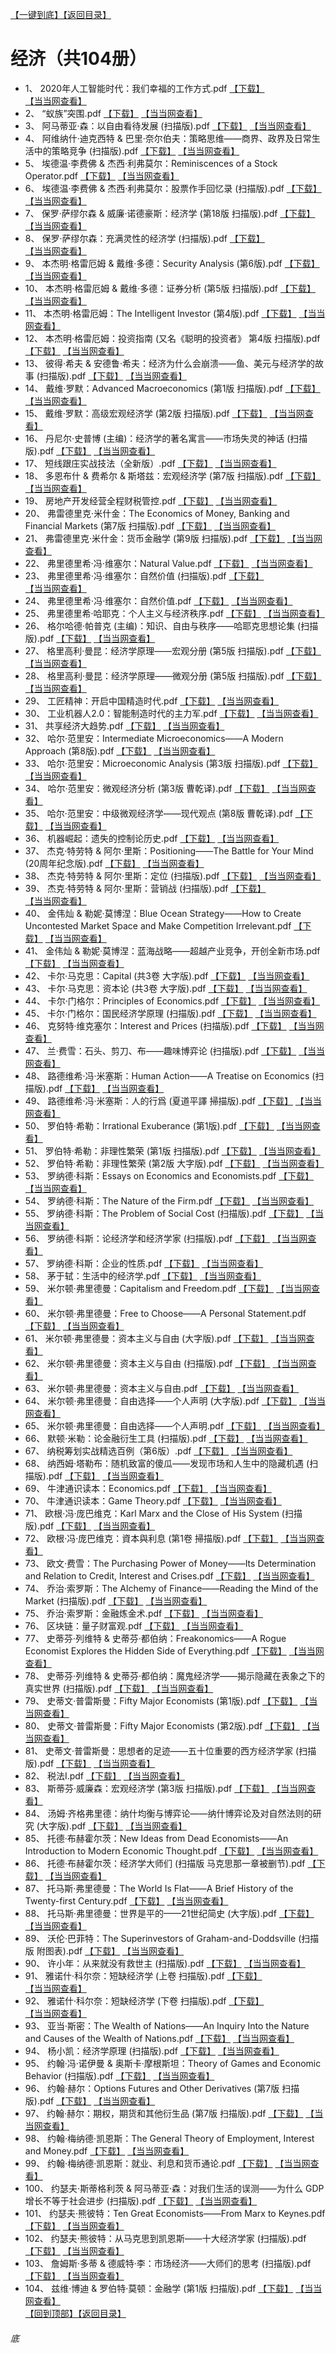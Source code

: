 [【一键到底】](#底)[【返回目录】](/README.md)
# 经济（共104册）
*	1、	2020年人工智能时代：我们幸福的工作方式.pdf	[【下载】](https://474b.com/file/25713053-435949483)	[【当当网查看】](http://search.dangdang.com/?key=%2020年人工智能时代：我们幸福的工作方式%&act=input)
*	2、	“蚁族”突围.pdf	[【下载】](https://474b.com/file/25713053-435949478)	[【当当网查看】](http://search.dangdang.com/?key=%“蚁族”突围%&act=input)
*	3、	阿马蒂亚·森：以自由看待发展 (扫描版).pdf	[【下载】](https://474b.com/file/25713053-435949496)	[【当当网查看】](http://search.dangdang.com/?key=%阿马蒂亚·森：以自由看待发展扫描版%&act=input)
*	4、	阿维纳什·迪克西特 & 巴里·奈尔伯夫：策略思维——商界、政界及日常生活中的策略竞争 (扫描版).pdf	[【下载】](https://474b.com/file/25713053-435949516)	[【当当网查看】](http://search.dangdang.com/?key=%阿维纳什·迪克西特&巴里·奈尔伯夫：策略思维——商界、政界及日常生活中的策略竞争扫描版%&act=input)
*	5、	埃德温·李费佛 & 杰西·利弗莫尔：Reminiscences of a Stock Operator.pdf	[【下载】](https://474b.com/file/25713053-435949520)	[【当当网查看】](http://search.dangdang.com/?key=%埃德温·李费佛&杰西·利弗莫尔：ReminiscencesofaStockOperator%&act=input)
*	6、	埃德温·李费佛 & 杰西·利弗莫尔：股票作手回忆录 (扫描版).pdf	[【下载】](https://474b.com/file/25713053-435949530)	[【当当网查看】](http://search.dangdang.com/?key=%埃德温·李费佛&杰西·利弗莫尔：股票作手回忆录扫描版%&act=input)
*	7、	保罗·萨缪尔森 & 威廉·诺德豪斯：经济学 (第18版 扫描版).pdf	[【下载】](https://474b.com/file/25713053-435949558)	[【当当网查看】](http://search.dangdang.com/?key=%保罗·萨缪尔森&威廉·诺德豪斯：经济学第18版扫描版%&act=input)
*	8、	保罗·萨缪尔森：充满灵性的经济学 (扫描版).pdf	[【下载】](https://474b.com/file/25713053-435949565)	[【当当网查看】](http://search.dangdang.com/?key=%保罗·萨缪尔森：充满灵性的经济学扫描版%&act=input)
*	9、	本杰明·格雷厄姆 & 戴维·多德：Security Analysis (第6版).pdf	[【下载】](https://474b.com/file/25713053-435949573)	[【当当网查看】](http://search.dangdang.com/?key=%本杰明·格雷厄姆&戴维·多德：SecurityAnalysis第6版%&act=input)
*	10、	本杰明·格雷厄姆 & 戴维·多德：证券分析 (第5版 扫描版).pdf	[【下载】](https://474b.com/file/25713053-435949595)	[【当当网查看】](http://search.dangdang.com/?key=%本杰明·格雷厄姆&戴维·多德：证券分析第5版扫描版%&act=input)
*	11、	本杰明·格雷厄姆：The Intelligent Investor (第4版).pdf	[【下载】](https://474b.com/file/25713053-435949604)	[【当当网查看】](http://search.dangdang.com/?key=%本杰明·格雷厄姆：TheIntelligentInvestor第4版%&act=input)
*	12、	本杰明·格雷厄姆：投资指南 (又名《聪明的投资者》 第4版 扫描版).pdf	[【下载】](https://474b.com/file/25713053-435949617)	[【当当网查看】](http://search.dangdang.com/?key=%本杰明·格雷厄姆：投资指南又名《聪明的投资者》第4版扫描版%&act=input)
*	13、	彼得·希夫 & 安德鲁·希夫：经济为什么会崩溃——鱼、美元与经济学的故事 (扫描版).pdf	[【下载】](https://474b.com/file/25713053-435949637)	[【当当网查看】](http://search.dangdang.com/?key=%彼得·希夫&安德鲁·希夫：经济为什么会崩溃——鱼、美元与经济学的故事扫描版%&act=input)
*	14、	戴维·罗默：Advanced Macroeconomics (第1版 扫描版).pdf	[【下载】](https://474b.com/file/25713053-435949684)	[【当当网查看】](http://search.dangdang.com/?key=%戴维·罗默：AdvancedMacroeconomics第1版扫描版%&act=input)
*	15、	戴维·罗默：高级宏观经济学 (第2版 扫描版).pdf	[【下载】](https://474b.com/file/25713053-435949718)	[【当当网查看】](http://search.dangdang.com/?key=%戴维·罗默：高级宏观经济学第2版扫描版%&act=input)
*	16、	丹尼尔·史普博 (主编)：经济学的著名寓言——市场失灵的神话 (扫描版).pdf	[【下载】](https://474b.com/file/25713053-435949737)	[【当当网查看】](http://search.dangdang.com/?key=%丹尼尔·史普博主编：经济学的著名寓言——市场失灵的神话扫描版%&act=input)
*	17、	短线跟庄实战技法（全新版）.pdf	[【下载】](https://474b.com/file/25713053-435949762)	[【当当网查看】](http://search.dangdang.com/?key=%短线跟庄实战技法全新版%&act=input)
*	18、	多恩布什 & 费希尔 & 斯塔兹：宏观经济学 (第7版 扫描版).pdf	[【下载】](https://474b.com/file/25713053-435949792)	[【当当网查看】](http://search.dangdang.com/?key=%多恩布什&费希尔&斯塔兹：宏观经济学第7版扫描版%&act=input)
*	19、	房地产开发经营全程财税管控.pdf	[【下载】](https://474b.com/file/25713053-435949803)	[【当当网查看】](http://search.dangdang.com/?key=%房地产开发经营全程财税管控%&act=input)
*	20、	弗雷德里克·米什金：The Economics of Money, Banking and Financial Markets (第7版 扫描版).pdf	[【下载】](https://474b.com/file/25713053-435949817)	[【当当网查看】](http://search.dangdang.com/?key=%弗雷德里克·米什金：TheEconomicsofMoney,BankingandFinancialMarkets第7版扫描版%&act=input)
*	21、	弗雷德里克·米什金：货币金融学 (第9版 扫描版).pdf	[【下载】](https://474b.com/file/25713053-435949893)	[【当当网查看】](http://search.dangdang.com/?key=%弗雷德里克·米什金：货币金融学第9版扫描版%&act=input)
*	22、	弗里德里希·冯·维塞尔：Natural Value.pdf	[【下载】](https://474b.com/file/25713053-435949895)	[【当当网查看】](http://search.dangdang.com/?key=%弗里德里希·冯·维塞尔：NaturalValue%&act=input)
*	23、	弗里德里希·冯·维塞尔：自然价值 (扫描版).pdf	[【下载】](https://474b.com/file/25713053-435949924)	[【当当网查看】](http://search.dangdang.com/?key=%弗里德里希·冯·维塞尔：自然价值扫描版%&act=input)
*	24、	弗里德里希·冯·维塞尔：自然价值.pdf	[【下载】](https://474b.com/file/25713053-435949928)	[【当当网查看】](http://search.dangdang.com/?key=%弗里德里希·冯·维塞尔：自然价值%&act=input)
*	25、	弗里德里希·哈耶克：个人主义与经济秩序.pdf	[【下载】](https://474b.com/file/25713053-435949936)	[【当当网查看】](http://search.dangdang.com/?key=%弗里德里希·哈耶克：个人主义与经济秩序%&act=input)
*	26、	格尔哈德·帕普克 (主编)：知识、自由与秩序——哈耶克思想论集 (扫描版).pdf	[【下载】](https://474b.com/file/25713053-435949942)	[【当当网查看】](http://search.dangdang.com/?key=%格尔哈德·帕普克主编：知识、自由与秩序——哈耶克思想论集扫描版%&act=input)
*	27、	格里高利·曼昆：经济学原理——宏观分册 (第5版 扫描版).pdf	[【下载】](https://474b.com/file/25713053-435949988)	[【当当网查看】](http://search.dangdang.com/?key=%格里高利·曼昆：经济学原理——宏观分册第5版扫描版%&act=input)
*	28、	格里高利·曼昆：经济学原理——微观分册 (第5版 扫描版).pdf	[【下载】](https://474b.com/file/25713053-435950040)	[【当当网查看】](http://search.dangdang.com/?key=%格里高利·曼昆：经济学原理——微观分册第5版扫描版%&act=input)
*	29、	工匠精神：开启中国精造时代.pdf	[【下载】](https://474b.com/file/25713053-435950055)	[【当当网查看】](http://search.dangdang.com/?key=%工匠精神：开启中国精造时代%&act=input)
*	30、	工业机器人2.0：智能制造时代的主力军.pdf	[【下载】](https://474b.com/file/25713053-435950102)	[【当当网查看】](http://search.dangdang.com/?key=%工业机器人2.0：智能制造时代的主力军%&act=input)
*	31、	共享经济大趋势.pdf	[【下载】](https://474b.com/file/25713053-435950131)	[【当当网查看】](http://search.dangdang.com/?key=%共享经济大趋势%&act=input)
*	32、	哈尔·范里安：Intermediate Microeconomics——A Modern Approach (第8版).pdf	[【下载】](https://474b.com/file/25713053-435950132)	[【当当网查看】](http://search.dangdang.com/?key=%哈尔·范里安：IntermediateMicroeconomics——AModernApproach第8版%&act=input)
*	33、	哈尔·范里安：Microeconomic Analysis (第3版 扫描版).pdf	[【下载】](https://474b.com/file/25713053-435950152)	[【当当网查看】](http://search.dangdang.com/?key=%哈尔·范里安：MicroeconomicAnalysis第3版扫描版%&act=input)
*	34、	哈尔·范里安：微观经济分析 (第3版 曹乾译).pdf	[【下载】](https://474b.com/file/25713053-435950162)	[【当当网查看】](http://search.dangdang.com/?key=%哈尔·范里安：微观经济分析第3版曹乾译%&act=input)
*	35、	哈尔·范里安：中级微观经济学——现代观点 (第8版 曹乾译).pdf	[【下载】](https://474b.com/file/25713053-435950174)	[【当当网查看】](http://search.dangdang.com/?key=%哈尔·范里安：中级微观经济学——现代观点第8版曹乾译%&act=input)
*	36、	机器崛起：遗失的控制论历史.pdf	[【下载】](https://474b.com/file/25713053-435950214)	[【当当网查看】](http://search.dangdang.com/?key=%机器崛起：遗失的控制论历史%&act=input)
*	37、	杰克·特劳特 & 阿尔·里斯：Positioning——The Battle for Your Mind (20周年纪念版).pdf	[【下载】](https://474b.com/file/25713053-435950220)	[【当当网查看】](http://search.dangdang.com/?key=%杰克·特劳特&阿尔·里斯：Positioning——TheBattleforYourMind20周年纪念版%&act=input)
*	38、	杰克·特劳特 & 阿尔·里斯：定位 (扫描版).pdf	[【下载】](https://474b.com/file/25713053-435950234)	[【当当网查看】](http://search.dangdang.com/?key=%杰克·特劳特&阿尔·里斯：定位扫描版%&act=input)
*	39、	杰克·特劳特 & 阿尔·里斯：营销战 (扫描版).pdf	[【下载】](https://474b.com/file/25713053-435950244)	[【当当网查看】](http://search.dangdang.com/?key=%杰克·特劳特&阿尔·里斯：营销战扫描版%&act=input)
*	40、	金伟灿 & 勒妮·莫博涅：Blue Ocean Strategy——How to Create Uncontested Market Space and Make Competition Irrelevant.pdf	[【下载】](https://474b.com/file/25713053-435950248)	[【当当网查看】](http://search.dangdang.com/?key=%金伟灿&勒妮·莫博涅：BlueOceanStrategy——HowtoCreateUncontestedMarketSpaceandMakeCompetitionIrrelevant%&act=input)
*	41、	金伟灿 & 勒妮·莫博涅：蓝海战略——超越产业竞争，开创全新市场.pdf	[【下载】](https://474b.com/file/25713053-435950253)	[【当当网查看】](http://search.dangdang.com/?key=%金伟灿&勒妮·莫博涅：蓝海战略——超越产业竞争，开创全新市场%&act=input)
*	42、	卡尔·马克思：Capital (共3卷 大字版).pdf	[【下载】](https://474b.com/file/25713053-435950258)	[【当当网查看】](http://search.dangdang.com/?key=%卡尔·马克思：Capital共3卷大字版%&act=input)
*	43、	卡尔·马克思：资本论 (共3卷 大字版).pdf	[【下载】](https://474b.com/file/25713053-435950274)	[【当当网查看】](http://search.dangdang.com/?key=%卡尔·马克思：资本论共3卷大字版%&act=input)
*	44、	卡尔·门格尔：Principles of Economics.pdf	[【下载】](https://474b.com/file/25713053-435950278)	[【当当网查看】](http://search.dangdang.com/?key=%卡尔·门格尔：PrinciplesofEconomics%&act=input)
*	45、	卡尔·门格尔：国民经济学原理 (扫描版).pdf	[【下载】](https://474b.com/file/25713053-435950286)	[【当当网查看】](http://search.dangdang.com/?key=%卡尔·门格尔：国民经济学原理扫描版%&act=input)
*	46、	克努特·维克塞尔：Interest and Prices (扫描版).pdf	[【下载】](https://474b.com/file/25713053-435950299)	[【当当网查看】](http://search.dangdang.com/?key=%克努特·维克塞尔：InterestandPrices扫描版%&act=input)
*	47、	兰·费雪：石头、剪刀、布——趣味博弈论 (扫描版).pdf	[【下载】](https://474b.com/file/25713053-435950315)	[【当当网查看】](http://search.dangdang.com/?key=%兰·费雪：石头、剪刀、布——趣味博弈论扫描版%&act=input)
*	48、	路德维希·冯·米塞斯：Human Action——A Treatise on Economics (扫描版).pdf	[【下载】](https://474b.com/file/25713053-435950368)	[【当当网查看】](http://search.dangdang.com/?key=%路德维希·冯·米塞斯：HumanAction——ATreatiseonEconomics扫描版%&act=input)
*	49、	路德维希·冯·米塞斯：人的行爲 (夏道平譯 掃描版).pdf	[【下载】](https://474b.com/file/25713053-435950434)	[【当当网查看】](http://search.dangdang.com/?key=%路德维希·冯·米塞斯：人的行爲夏道平譯掃描版%&act=input)
*	50、	罗伯特·希勒：Irrational Exuberance (第1版).pdf	[【下载】](https://474b.com/file/25713053-435950437)	[【当当网查看】](http://search.dangdang.com/?key=%罗伯特·希勒：IrrationalExuberance第1版%&act=input)
*	51、	罗伯特·希勒：非理性繁荣 (第1版 扫描版).pdf	[【下载】](https://474b.com/file/25713053-435950451)	[【当当网查看】](http://search.dangdang.com/?key=%罗伯特·希勒：非理性繁荣第1版扫描版%&act=input)
*	52、	罗伯特·希勒：非理性繁荣 (第2版 大字版).pdf	[【下载】](https://474b.com/file/25713053-435950458)	[【当当网查看】](http://search.dangdang.com/?key=%罗伯特·希勒：非理性繁荣第2版大字版%&act=input)
*	53、	罗纳德·科斯：Essays on Economics and Economists.pdf	[【下载】](https://474b.com/file/25713053-435950469)	[【当当网查看】](http://search.dangdang.com/?key=%罗纳德·科斯：EssaysonEconomicsandEconomists%&act=input)
*	54、	罗纳德·科斯：The Nature of the Firm.pdf	[【下载】](https://474b.com/file/25713053-435950471)	[【当当网查看】](http://search.dangdang.com/?key=%罗纳德·科斯：TheNatureoftheFirm%&act=input)
*	55、	罗纳德·科斯：The Problem of Social Cost (扫描版).pdf	[【下载】](https://474b.com/file/25713053-435950479)	[【当当网查看】](http://search.dangdang.com/?key=%罗纳德·科斯：TheProblemofSocialCost扫描版%&act=input)
*	56、	罗纳德·科斯：论经济学和经济学家 (扫描版).pdf	[【下载】](https://474b.com/file/25713053-435950510)	[【当当网查看】](http://search.dangdang.com/?key=%罗纳德·科斯：论经济学和经济学家扫描版%&act=input)
*	57、	罗纳德·科斯：企业的性质.pdf	[【下载】](https://474b.com/file/25713053-435950511)	[【当当网查看】](http://search.dangdang.com/?key=%罗纳德·科斯：企业的性质%&act=input)
*	58、	茅于轼：生活中的经济学.pdf	[【下载】](https://474b.com/file/25713053-435950513)	[【当当网查看】](http://search.dangdang.com/?key=%茅于轼：生活中的经济学%&act=input)
*	59、	米尔顿·弗里德曼：Capitalism and Freedom.pdf	[【下载】](https://474b.com/file/25713053-435950518)	[【当当网查看】](http://search.dangdang.com/?key=%米尔顿·弗里德曼：CapitalismandFreedom%&act=input)
*	60、	米尔顿·弗里德曼：Free to Choose——A Personal Statement.pdf	[【下载】](https://474b.com/file/25713053-435950523)	[【当当网查看】](http://search.dangdang.com/?key=%米尔顿·弗里德曼：FreetoChoose——APersonalStatement%&act=input)
*	61、	米尔顿·弗里德曼：资本主义与自由 (大字版).pdf	[【下载】](https://474b.com/file/25713053-435950525)	[【当当网查看】](http://search.dangdang.com/?key=%米尔顿·弗里德曼：资本主义与自由大字版%&act=input)
*	62、	米尔顿·弗里德曼：资本主义与自由 (扫描版).pdf	[【下载】](https://474b.com/file/25713053-435950544)	[【当当网查看】](http://search.dangdang.com/?key=%米尔顿·弗里德曼：资本主义与自由扫描版%&act=input)
*	63、	米尔顿·弗里德曼：资本主义与自由.pdf	[【下载】](https://474b.com/file/25713053-435950548)	[【当当网查看】](http://search.dangdang.com/?key=%米尔顿·弗里德曼：资本主义与自由%&act=input)
*	64、	米尔顿·弗里德曼：自由选择——个人声明 (大字版).pdf	[【下载】](https://474b.com/file/25713053-435950553)	[【当当网查看】](http://search.dangdang.com/?key=%米尔顿·弗里德曼：自由选择——个人声明大字版%&act=input)
*	65、	米尔顿·弗里德曼：自由选择——个人声明.pdf	[【下载】](https://474b.com/file/25713053-435950558)	[【当当网查看】](http://search.dangdang.com/?key=%米尔顿·弗里德曼：自由选择——个人声明%&act=input)
*	66、	默顿·米勒：论金融衍生工具 (扫描版).pdf	[【下载】](https://474b.com/file/25713053-435950563)	[【当当网查看】](http://search.dangdang.com/?key=%默顿·米勒：论金融衍生工具扫描版%&act=input)
*	67、	纳税筹划实战精选百例（第6版）.pdf	[【下载】](https://474b.com/file/25713053-435950576)	[【当当网查看】](http://search.dangdang.com/?key=%纳税筹划实战精选百例第6版%&act=input)
*	68、	纳西姆·塔勒布：随机致富的傻瓜——发现市场和人生中的隐藏机遇 (扫描版).pdf	[【下载】](https://474b.com/file/25713053-435950613)	[【当当网查看】](http://search.dangdang.com/?key=%纳西姆·塔勒布：随机致富的傻瓜——发现市场和人生中的隐藏机遇扫描版%&act=input)
*	69、	牛津通识读本：Economics.pdf	[【下载】](https://474b.com/file/25713053-435950623)	[【当当网查看】](http://search.dangdang.com/?key=%牛津通识读本：Economics%&act=input)
*	70、	牛津通识读本：Game Theory.pdf	[【下载】](https://474b.com/file/25713053-435950634)	[【当当网查看】](http://search.dangdang.com/?key=%牛津通识读本：GameTheory%&act=input)
*	71、	欧根·冯·庞巴维克：Karl Marx and the Close of His System (扫描版).pdf	[【下载】](https://474b.com/file/25713053-435950651)	[【当当网查看】](http://search.dangdang.com/?key=%欧根·冯·庞巴维克：KarlMarxandtheCloseofHisSystem扫描版%&act=input)
*	72、	欧根·冯·庞巴维克：資本與利息 (第1卷 掃描版).pdf	[【下载】](https://474b.com/file/25713053-435950676)	[【当当网查看】](http://search.dangdang.com/?key=%欧根·冯·庞巴维克：資本與利息第1卷掃描版%&act=input)
*	73、	欧文·费雪：The Purchasing Power of Money——Its Determination and Relation to Credit, Interest and Crises.pdf	[【下载】](https://474b.com/file/25713053-435950695)	[【当当网查看】](http://search.dangdang.com/?key=%欧文·费雪：ThePurchasingPowerofMoney——ItsDeterminationandRelationtoCredit,InterestandCrises%&act=input)
*	74、	乔治·索罗斯：The Alchemy of Finance——Reading the Mind of the Market (扫描版).pdf	[【下载】](https://474b.com/file/25713053-435950742)	[【当当网查看】](http://search.dangdang.com/?key=%乔治·索罗斯：TheAlchemyofFinance——ReadingtheMindoftheMarket扫描版%&act=input)
*	75、	乔治·索罗斯：金融炼金术.pdf	[【下载】](https://474b.com/file/25713053-435950746)	[【当当网查看】](http://search.dangdang.com/?key=%乔治·索罗斯：金融炼金术%&act=input)
*	76、	区块链：量子财富观.pdf	[【下载】](https://474b.com/file/25713053-435950766)	[【当当网查看】](http://search.dangdang.com/?key=%区块链：量子财富观%&act=input)
*	77、	史蒂芬·列维特 & 史蒂芬·都伯纳：Freakonomics——A Rogue Economist Explores the Hidden Side of Everything.pdf	[【下载】](https://474b.com/file/25713053-435950779)	[【当当网查看】](http://search.dangdang.com/?key=%史蒂芬·列维特&史蒂芬·都伯纳：Freakonomics——ARogueEconomistExplorestheHiddenSideofEverything%&act=input)
*	78、	史蒂芬·列维特 & 史蒂芬·都伯纳：魔鬼经济学——揭示隐藏在表象之下的真实世界 (扫描版).pdf	[【下载】](https://474b.com/file/25713053-435950829)	[【当当网查看】](http://search.dangdang.com/?key=%史蒂芬·列维特&史蒂芬·都伯纳：魔鬼经济学——揭示隐藏在表象之下的真实世界扫描版%&act=input)
*	79、	史蒂文·普雷斯曼：Fifty Major Economists (第1版).pdf	[【下载】](https://474b.com/file/25713053-435950836)	[【当当网查看】](http://search.dangdang.com/?key=%史蒂文·普雷斯曼：FiftyMajorEconomists第1版%&act=input)
*	80、	史蒂文·普雷斯曼：Fifty Major Economists (第2版).pdf	[【下载】](https://474b.com/file/25713053-435950841)	[【当当网查看】](http://search.dangdang.com/?key=%史蒂文·普雷斯曼：FiftyMajorEconomists第2版%&act=input)
*	81、	史蒂文·普雷斯曼：思想者的足迹——五十位重要的西方经济学家 (扫描版).pdf	[【下载】](https://474b.com/file/25713053-435950855)	[【当当网查看】](http://search.dangdang.com/?key=%史蒂文·普雷斯曼：思想者的足迹——五十位重要的西方经济学家扫描版%&act=input)
*	82、	税法Ⅰ.pdf	[【下载】](https://474b.com/file/25713053-435950862)	[【当当网查看】](http://search.dangdang.com/?key=%税法Ⅰ%&act=input)
*	83、	斯蒂芬·威廉森：宏观经济学 (第3版 扫描版).pdf	[【下载】](https://474b.com/file/25713053-435951059)	[【当当网查看】](http://search.dangdang.com/?key=%斯蒂芬·威廉森：宏观经济学第3版扫描版%&act=input)
*	84、	汤姆·齐格弗里德：纳什均衡与博弈论——纳什博弈论及对自然法则的研究 (大字版).pdf	[【下载】](https://474b.com/file/25713053-435951063)	[【当当网查看】](http://search.dangdang.com/?key=%汤姆·齐格弗里德：纳什均衡与博弈论——纳什博弈论及对自然法则的研究大字版%&act=input)
*	85、	托德·布赫霍尔茨：New Ideas from Dead Economists——An Introduction to Modern Economic Thought.pdf	[【下载】](https://474b.com/file/25713053-435951068)	[【当当网查看】](http://search.dangdang.com/?key=%托德·布赫霍尔茨：NewIdeasfromDeadEconomists——AnIntroductiontoModernEconomicThought%&act=input)
*	86、	托德·布赫霍尔茨：经济学大师们 (扫描版 马克思那一章被删节).pdf	[【下载】](https://474b.com/file/25713053-435951112)	[【当当网查看】](http://search.dangdang.com/?key=%托德·布赫霍尔茨：经济学大师们扫描版马克思那一章被删节%&act=input)
*	87、	托马斯·弗里德曼：The World Is Flat——A Brief History of the Twenty-first Century.pdf	[【下载】](https://474b.com/file/25713053-435951115)	[【当当网查看】](http://search.dangdang.com/?key=%托马斯·弗里德曼：TheWorldIsFlat——ABriefHistoryoftheTwenty-firstCentury%&act=input)
*	88、	托马斯·弗里德曼：世界是平的——21世纪简史 (大字版).pdf	[【下载】](https://474b.com/file/25713053-435951123)	[【当当网查看】](http://search.dangdang.com/?key=%托马斯·弗里德曼：世界是平的——21世纪简史大字版%&act=input)
*	89、	沃伦·巴菲特：The Superinvestors of Graham-and-Doddsville (扫描版 附图表).pdf	[【下载】](https://474b.com/file/25713053-435951131)	[【当当网查看】](http://search.dangdang.com/?key=%沃伦·巴菲特：TheSuperinvestorsofGraham-and-Doddsville扫描版附图表%&act=input)
*	90、	许小年：从来就没有救世主 (扫描版).pdf	[【下载】](https://474b.com/file/25713053-435951154)	[【当当网查看】](http://search.dangdang.com/?key=%许小年：从来就没有救世主扫描版%&act=input)
*	91、	雅诺什·科尔奈：短缺经济学 (上卷 扫描版).pdf	[【下载】](https://474b.com/file/25713053-435951170)	[【当当网查看】](http://search.dangdang.com/?key=%雅诺什·科尔奈：短缺经济学上卷扫描版%&act=input)
*	92、	雅诺什·科尔奈：短缺经济学 (下卷 扫描版).pdf	[【下载】](https://474b.com/file/25713053-435951192)	[【当当网查看】](http://search.dangdang.com/?key=%雅诺什·科尔奈：短缺经济学下卷扫描版%&act=input)
*	93、	亚当·斯密：The Wealth of Nations——An Inquiry Into the Nature and Causes of the Wealth of Nations.pdf	[【下载】](https://474b.com/file/25713053-435951210)	[【当当网查看】](http://search.dangdang.com/?key=%亚当·斯密：TheWealthofNations——AnInquiryIntotheNatureandCausesoftheWealthofNations%&act=input)
*	94、	杨小凯：经济学原理 (扫描版).pdf	[【下载】](https://474b.com/file/25713053-435951254)	[【当当网查看】](http://search.dangdang.com/?key=%杨小凯：经济学原理扫描版%&act=input)
*	95、	约翰·冯·诺伊曼 & 奥斯卡·摩根斯坦：Theory of Games and Economic Behavior (扫描版).pdf	[【下载】](https://474b.com/file/25713053-435951319)	[【当当网查看】](http://search.dangdang.com/?key=%约翰·冯·诺伊曼&奥斯卡·摩根斯坦：TheoryofGamesandEconomicBehavior扫描版%&act=input)
*	96、	约翰·赫尔：Options Futures and Other Derivatives (第7版 扫描版).pdf	[【下载】](https://474b.com/file/25713053-435951355)	[【当当网查看】](http://search.dangdang.com/?key=%约翰·赫尔：OptionsFuturesandOtherDerivatives第7版扫描版%&act=input)
*	97、	约翰·赫尔：期权，期货和其他衍生品 (第7版 扫描版).pdf	[【下载】](https://474b.com/file/25713053-435951386)	[【当当网查看】](http://search.dangdang.com/?key=%约翰·赫尔：期权，期货和其他衍生品第7版扫描版%&act=input)
*	98、	约翰·梅纳德·凯恩斯：The General Theory of Employment, Interest and Money.pdf	[【下载】](https://474b.com/file/25713053-435951390)	[【当当网查看】](http://search.dangdang.com/?key=%约翰·梅纳德·凯恩斯：TheGeneralTheoryofEmployment,InterestandMoney%&act=input)
*	99、	约翰·梅纳德·凯恩斯：就业、利息和货币通论.pdf	[【下载】](https://474b.com/file/25713053-435951395)	[【当当网查看】](http://search.dangdang.com/?key=%约翰·梅纳德·凯恩斯：就业、利息和货币通论%&act=input)
*	100、	约瑟夫·斯蒂格利茨 & 阿马蒂亚·森：对我们生活的误测——为什么 GDP 增长不等于社会进步 (扫描版).pdf	[【下载】](https://474b.com/file/25713053-435951439)	[【当当网查看】](http://search.dangdang.com/?key=%约瑟夫·斯蒂格利茨&阿马蒂亚·森：对我们生活的误测——为什么GDP增长不等于社会进步扫描版%&act=input)
*	101、	约瑟夫·熊彼特：Ten Great Economists——From Marx to Keynes.pdf	[【下载】](https://474b.com/file/25713053-435951443)	[【当当网查看】](http://search.dangdang.com/?key=%约瑟夫·熊彼特：TenGreatEconomists——FromMarxtoKeynes%&act=input)
*	102、	约瑟夫·熊彼特：从马克思到凯恩斯——十大经济学家 (扫描版).pdf	[【下载】](https://474b.com/file/25713053-435951451)	[【当当网查看】](http://search.dangdang.com/?key=%约瑟夫·熊彼特：从马克思到凯恩斯——十大经济学家扫描版%&act=input)
*	103、	詹姆斯·多蒂 & 德威特·李：市场经济——大师们的思考 (扫描版).pdf	[【下载】](https://474b.com/file/25713053-435951473)	[【当当网查看】](http://search.dangdang.com/?key=%詹姆斯·多蒂&德威特·李：市场经济——大师们的思考扫描版%&act=input)
*	104、	兹维·博迪 & 罗伯特·莫顿：金融学 (第1版 扫描版).pdf	[【下载】](https://474b.com/file/25713053-435951490)	[【当当网查看】](http://search.dangdang.com/?key=%兹维·博迪&罗伯特·莫顿：金融学第1版扫描版%&act=input)
<br>[【回到顶部】](#readme)[【返回目录】](/README.md)
###### 底
